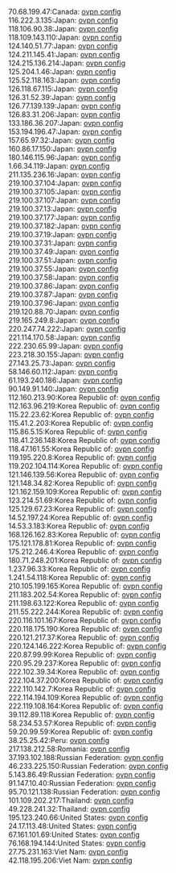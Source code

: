 70.68.199.47:Canada: [ovpn config](vpn/70_68_199_47.ovpn)  
116.222.3.135:Japan: [ovpn config](vpn/116_222_3_135.ovpn)  
118.106.90.38:Japan: [ovpn config](vpn/118_106_90_38.ovpn)  
118.109.143.110:Japan: [ovpn config](vpn/118_109_143_110.ovpn)  
124.140.51.77:Japan: [ovpn config](vpn/124_140_51_77.ovpn)  
124.211.145.41:Japan: [ovpn config](vpn/124_211_145_41.ovpn)  
124.215.136.214:Japan: [ovpn config](vpn/124_215_136_214.ovpn)  
125.204.1.46:Japan: [ovpn config](vpn/125_204_1_46.ovpn)  
125.52.118.163:Japan: [ovpn config](vpn/125_52_118_163.ovpn)  
126.118.67.115:Japan: [ovpn config](vpn/126_118_67_115.ovpn)  
126.31.52.39:Japan: [ovpn config](vpn/126_31_52_39.ovpn)  
126.77.139.139:Japan: [ovpn config](vpn/126_77_139_139.ovpn)  
126.83.31.206:Japan: [ovpn config](vpn/126_83_31_206.ovpn)  
133.186.36.207:Japan: [ovpn config](vpn/133_186_36_207.ovpn)  
153.194.196.47:Japan: [ovpn config](vpn/153_194_196_47.ovpn)  
157.65.97.32:Japan: [ovpn config](vpn/157_65_97_32.ovpn)  
160.86.17.150:Japan: [ovpn config](vpn/160_86_17_150.ovpn)  
180.146.115.96:Japan: [ovpn config](vpn/180_146_115_96.ovpn)  
1.66.34.119:Japan: [ovpn config](vpn/1_66_34_119.ovpn)  
211.135.236.16:Japan: [ovpn config](vpn/211_135_236_16.ovpn)  
219.100.37.104:Japan: [ovpn config](vpn/219_100_37_104.ovpn)  
219.100.37.105:Japan: [ovpn config](vpn/219_100_37_105.ovpn)  
219.100.37.107:Japan: [ovpn config](vpn/219_100_37_107.ovpn)  
219.100.37.13:Japan: [ovpn config](vpn/219_100_37_13.ovpn)  
219.100.37.177:Japan: [ovpn config](vpn/219_100_37_177.ovpn)  
219.100.37.182:Japan: [ovpn config](vpn/219_100_37_182.ovpn)  
219.100.37.19:Japan: [ovpn config](vpn/219_100_37_19.ovpn)  
219.100.37.31:Japan: [ovpn config](vpn/219_100_37_31.ovpn)  
219.100.37.49:Japan: [ovpn config](vpn/219_100_37_49.ovpn)  
219.100.37.51:Japan: [ovpn config](vpn/219_100_37_51.ovpn)  
219.100.37.55:Japan: [ovpn config](vpn/219_100_37_55.ovpn)  
219.100.37.58:Japan: [ovpn config](vpn/219_100_37_58.ovpn)  
219.100.37.86:Japan: [ovpn config](vpn/219_100_37_86.ovpn)  
219.100.37.87:Japan: [ovpn config](vpn/219_100_37_87.ovpn)  
219.100.37.96:Japan: [ovpn config](vpn/219_100_37_96.ovpn)  
219.120.88.70:Japan: [ovpn config](vpn/219_120_88_70.ovpn)  
219.165.249.8:Japan: [ovpn config](vpn/219_165_249_8.ovpn)  
220.247.74.222:Japan: [ovpn config](vpn/220_247_74_222.ovpn)  
221.114.170.58:Japan: [ovpn config](vpn/221_114_170_58.ovpn)  
222.230.65.99:Japan: [ovpn config](vpn/222_230_65_99.ovpn)  
223.218.30.155:Japan: [ovpn config](vpn/223_218_30_155.ovpn)  
27.143.25.73:Japan: [ovpn config](vpn/27_143_25_73.ovpn)  
58.146.60.112:Japan: [ovpn config](vpn/58_146_60_112.ovpn)  
61.193.240.186:Japan: [ovpn config](vpn/61_193_240_186.ovpn)  
90.149.91.140:Japan: [ovpn config](vpn/90_149_91_140.ovpn)  
112.160.213.90:Korea Republic of: [ovpn config](vpn/112_160_213_90.ovpn)  
112.163.96.219:Korea Republic of: [ovpn config](vpn/112_163_96_219.ovpn)  
115.22.23.62:Korea Republic of: [ovpn config](vpn/115_22_23_62.ovpn)  
115.41.2.203:Korea Republic of: [ovpn config](vpn/115_41_2_203.ovpn)  
115.86.5.15:Korea Republic of: [ovpn config](vpn/115_86_5_15.ovpn)  
118.41.236.148:Korea Republic of: [ovpn config](vpn/118_41_236_148.ovpn)  
118.47.161.55:Korea Republic of: [ovpn config](vpn/118_47_161_55.ovpn)  
119.195.220.8:Korea Republic of: [ovpn config](vpn/119_195_220_8.ovpn)  
119.202.104.114:Korea Republic of: [ovpn config](vpn/119_202_104_114.ovpn)  
121.146.139.56:Korea Republic of: [ovpn config](vpn/121_146_139_56.ovpn)  
121.148.34.82:Korea Republic of: [ovpn config](vpn/121_148_34_82.ovpn)  
121.162.159.109:Korea Republic of: [ovpn config](vpn/121_162_159_109.ovpn)  
123.214.51.69:Korea Republic of: [ovpn config](vpn/123_214_51_69.ovpn)  
125.129.67.23:Korea Republic of: [ovpn config](vpn/125_129_67_23.ovpn)  
14.52.197.24:Korea Republic of: [ovpn config](vpn/14_52_197_24.ovpn)  
14.53.3.183:Korea Republic of: [ovpn config](vpn/14_53_3_183.ovpn)  
168.126.162.83:Korea Republic of: [ovpn config](vpn/168_126_162_83.ovpn)  
175.121.178.81:Korea Republic of: [ovpn config](vpn/175_121_178_81.ovpn)  
175.212.246.4:Korea Republic of: [ovpn config](vpn/175_212_246_4.ovpn)  
180.71.248.201:Korea Republic of: [ovpn config](vpn/180_71_248_201.ovpn)  
1.237.96.33:Korea Republic of: [ovpn config](vpn/1_237_96_33.ovpn)  
1.241.54.118:Korea Republic of: [ovpn config](vpn/1_241_54_118.ovpn)  
210.105.199.165:Korea Republic of: [ovpn config](vpn/210_105_199_165.ovpn)  
211.183.202.54:Korea Republic of: [ovpn config](vpn/211_183_202_54.ovpn)  
211.198.63.122:Korea Republic of: [ovpn config](vpn/211_198_63_122.ovpn)  
211.55.222.244:Korea Republic of: [ovpn config](vpn/211_55_222_244.ovpn)  
220.116.101.167:Korea Republic of: [ovpn config](vpn/220_116_101_167.ovpn)  
220.118.175.190:Korea Republic of: [ovpn config](vpn/220_118_175_190.ovpn)  
220.121.217.37:Korea Republic of: [ovpn config](vpn/220_121_217_37.ovpn)  
220.124.146.222:Korea Republic of: [ovpn config](vpn/220_124_146_222.ovpn)  
220.87.99.99:Korea Republic of: [ovpn config](vpn/220_87_99_99.ovpn)  
220.95.29.237:Korea Republic of: [ovpn config](vpn/220_95_29_237.ovpn)  
222.102.39.34:Korea Republic of: [ovpn config](vpn/222_102_39_34.ovpn)  
222.104.37.200:Korea Republic of: [ovpn config](vpn/222_104_37_200.ovpn)  
222.110.142.7:Korea Republic of: [ovpn config](vpn/222_110_142_7.ovpn)  
222.114.194.109:Korea Republic of: [ovpn config](vpn/222_114_194_109.ovpn)  
222.119.108.164:Korea Republic of: [ovpn config](vpn/222_119_108_164.ovpn)  
39.112.89.118:Korea Republic of: [ovpn config](vpn/39_112_89_118.ovpn)  
58.234.53.57:Korea Republic of: [ovpn config](vpn/58_234_53_57.ovpn)  
59.20.99.59:Korea Republic of: [ovpn config](vpn/59_20_99_59.ovpn)  
38.25.25.42:Peru: [ovpn config](vpn/38_25_25_42.ovpn)  
217.138.212.58:Romania: [ovpn config](vpn/217_138_212_58.ovpn)  
37.193.102.188:Russian Federation: [ovpn config](vpn/37_193_102_188.ovpn)  
46.233.225.150:Russian Federation: [ovpn config](vpn/46_233_225_150.ovpn)  
5.143.86.49:Russian Federation: [ovpn config](vpn/5_143_86_49.ovpn)  
91.147.10.40:Russian Federation: [ovpn config](vpn/91_147_10_40.ovpn)  
95.70.121.138:Russian Federation: [ovpn config](vpn/95_70_121_138.ovpn)  
101.109.202.217:Thailand: [ovpn config](vpn/101_109_202_217.ovpn)  
49.228.241.32:Thailand: [ovpn config](vpn/49_228_241_32.ovpn)  
195.123.240.66:United States: [ovpn config](vpn/195_123_240_66.ovpn)  
24.17.113.48:United States: [ovpn config](vpn/24_17_113_48.ovpn)  
67.161.101.69:United States: [ovpn config](vpn/67_161_101_69.ovpn)  
76.168.194.144:United States: [ovpn config](vpn/76_168_194_144.ovpn)  
27.75.231.163:Viet Nam: [ovpn config](vpn/27_75_231_163.ovpn)  
42.118.195.206:Viet Nam: [ovpn config](vpn/42_118_195_206.ovpn)  
